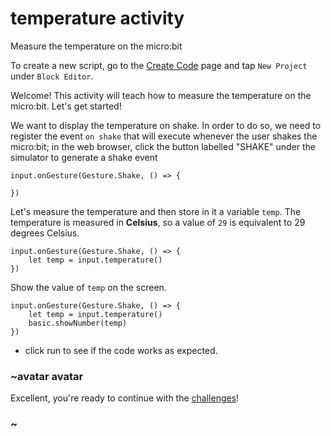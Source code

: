 # temperature activity

Measure the temperature on the micro:bit

To create a new script, go to the [Create Code](/create-code) page and tap `New Project` under `Block Editor`.

Welcome! This activity will teach how to measure the temperature on the micro:bit. Let's get started!

We want to display the temperature on shake. In order to do so, we need to register the event `on shake` that will execute whenever the user shakes the micro:bit; in the web browser, click the button labelled "SHAKE" under the simulator to generate a shake event

```blocks
input.onGesture(Gesture.Shake, () => {
    
})
```

Let's measure the temperature and then store in it a variable `temp`. The temperature is measured in **Celsius**, so a value of `29` is equivalent to 29 degrees Celsius.


```blocks
input.onGesture(Gesture.Shake, () => {
    let temp = input.temperature()
})
```

Show the value of `temp` on the screen.

```blocks
input.onGesture(Gesture.Shake, () => {
    let temp = input.temperature()
    basic.showNumber(temp)
})
```

* click run to see if the code works as expected.

### ~avatar avatar

Excellent, you're ready to continue with the [challenges](/lessons/temperature/challenges)!

### ~

